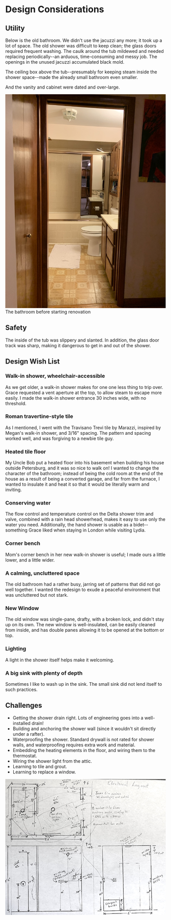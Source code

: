 # Design Considerations

## Utility

Below is the old bathroom. We didn't use the jacuzzi any more; it took up a lot of space.  The old shower was difficult to keep clean; the glass doors required frequent washing. The caulk around the tub mildewed and needed replacing periodically--an arduous, time-consuming and messy job.  The openings in the unused jacuzzi accumulated black mold.

The ceiling box above the tub--presumably for keeping steam inside the shower space--made the already small bathroom even smaller.

And the vanity and cabinet were dated and over-large.

![](images/IMG_3836.jpg "Jan 9") <br><span class="caption">The bathroom before starting renovation</span>

## Safety
The inside of the tub was slippery and slanted.  In addition, the glass door track was sharp, making it dangerous to get in and out of the shower.

## Design Wish List

### Walk-in shower, wheelchair-accessible
As we get older, a walk-in shower makes for one one less thing to trip over.  Grace requested a vent aperture at the top, to allow steam to escape more easily.  I made the walk-in shower entrance 30 inches wide, with no threshold.

### Roman travertine-style tile
As I mentioned, I went with the Travisano Trevi tile by Marazzi, inspired by Megan's walk-in shower, and 3/16" spacing.  The pattern and spacing worked well, and was forgiving to a newbie tile guy.

### Heated tile floor
My Uncle Bob put a heated floor into his basement when building his house outside Petersburg, and it was so nice to walk on!  I wanted to change the character of the bathroom; instead of being the cold room at the end of the house as a result of being a converted garage, and far from the furnace, I wanted to insulate it and heat it so that it would be literally warm and inviting.

### Conserving water
The flow control and temperature control on the Delta shower trim and valve, combined with a rain head showerhead, makes it easy to use only the water you need.  Additionally, the hand shower is usable as a bidet--something Grace liked when staying in London while visiting Lydia.

### Corner bench
Mom's corner bench in her new walk-in shower is useful; I made ours a little lower, and a little wider.

### A calming, uncluttered space
The old bathroom had a rather busy, jarring set of patterns that did not go well together.  I wanted the redesign to exude a peaceful environment that was uncluttered but not stark.

### New Window
The old window was single-pane, drafty, with a broken lock, and didn't stay up on its own.  The new window is well-insulated, can be easily cleaned from inside, and has double panes allowing it to be opened at the bottom or top.

### Lighting
A light in the shower itself helps make it welcoming.

### A big sink with plenty of depth
Sometimes I like to wash up in the sink.  The small sink did not lend itself to such practices.

## Challenges
- Getting the shower drain right.  Lots of engineering goes into a well-installed drain!
- Building and anchoring the shower wall (since it wouldn't sit directly under a rafter).
- Waterproofing the shower.  Standard drywall is not rated for shower walls, and waterproofing requires extra work and material.
- Embedding the heating elements in the floor, and wiring them to the thermostat.
- Wiring the shower light from the attic.
- Learning to tile and grout.
- Learning to replace a window.

<img src="images/IMG_3967.jpg">
